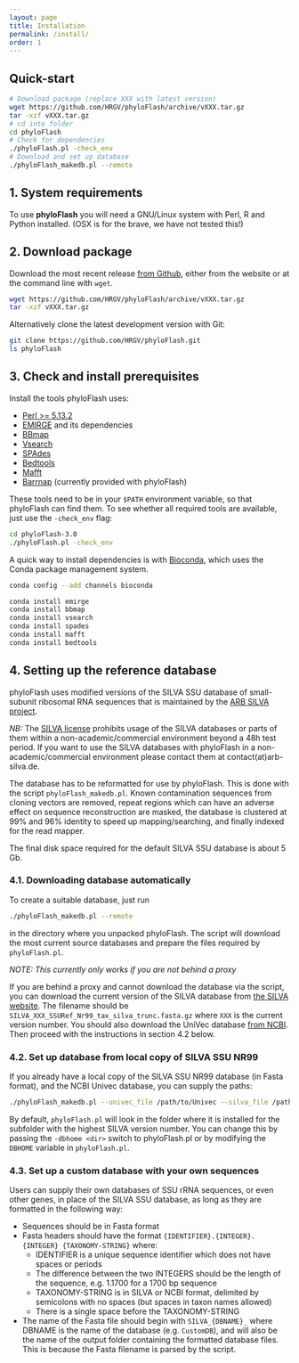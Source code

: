 ```yaml
---
layout: page
title: Installation
permalink: /install/
order: 1
---
```


## Quick-start

```bash
# Download package (replace XXX with latest version)
wget https://github.com/HRGV/phyloFlash/archive/vXXX.tar.gz
tar -xzf vXXX.tar.gz
# cd into folder
cd phyloFlash
# Check for dependencies
./phyloFlash.pl -check_env
# Download and set up database
./phyloFlash_makedb.pl --remote
```

## 1. System requirements

To use **phyloFlash** you will need a GNU/Linux system with Perl, R and
Python installed. (OSX is for the brave, we have not tested this!)

## 2. Download package

Download the most recent release [from Github](https://github.com/HRGV/phyloFlash/releases), either from the website or at the command line with `wget`.

```bash
wget https://github.com/HRGV/phyloFlash/archive/vXXX.tar.gz  
tar -xzf vXXX.tar.gz
```

Alternatively clone the latest development version with Git:

```bash
git clone https://github.com/HRGV/phyloFlash.git
ls phyloFlash
```

## 3. Check and install prerequisites

Install the tools phyloFlash uses:

 - [Perl >= 5.13.2](http://www.perl.org/get.html)
 - [EMIRGE](https://github.com/csmiller/EMIRGE) and its dependencies
 - [BBmap](http://sourceforge.net/projects/bbmap/)
 - [Vsearch](https://github.com/torognes/vsearch)
 - [SPAdes](http://bioinf.spbau.ru/spades)
 - [Bedtools](https://github.com/arq5x/bedtools2)
 - [Mafft](http://mafft.cbrc.jp/alignment/software/)
 - [Barrnap](https://github.com/tseemann/barrnap) (currently provided with phyloFlash)

These tools need to be in your `$PATH` environment variable, so that phyloFlash can find them. To see whether all required tools are available, just use the `-check_env` flag:

```bash
cd phyloFlash-3.0
./phyloFlash.pl -check_env
```

A quick way to install dependencies is with [Bioconda](https://bioconda.github.io/), which uses the Conda package management system.

```bash
conda config --add channels bioconda

conda install emirge
conda install bbmap
conda install vsearch
conda install spades
conda install mafft
conda install bedtools
```

## 4. Setting up the reference database

phyloFlash uses modified versions of the SILVA SSU database of small-subunit ribosomal RNA sequences that is maintained by the [ARB SILVA project](www.arb-silva.de).

*NB:* The [SILVA license](http://www.arb-silva.de/fileadmin/silva_databases/current/LICENSE.txt) prohibits usage of the SILVA databases or parts of them within a non-academic/commercial environment beyond a 48h test period. If you want to use the SILVA databases with phyloFlash in a non-academic/commercial environment please contact them at contact(at)arb-silva.de.

The database has to be reformatted for use by phyloFlash. This is done with the script `phyloFlash_makedb.pl`. Known contamination sequences from cloning vectors are removed, repeat regions which can have an adverse effect on sequence reconstruction are masked, the database is clustered at 99% and 96% identity to speed up mapping/searching, and finally indexed for the read mapper.

The final disk space required for the default SILVA SSU database is about 5 Gb.

### 4.1. Downloading database automatically

To create a suitable database, just run

```bash
./phyloFlash_makedb.pl --remote
```

in the directory where you unpacked phyloFlash. The script will download the most current source databases and prepare the files required by `phyloFlash.pl`.

*NOTE: This currently only works if you are not behind a proxy*

If you are behind a proxy and cannot download the database via the script, you can download the current version of the SILVA database from [the SILVA website](https://www.arb-silva.de/no_cache/download/archive/current/Exports/). The filename should be `SILVA_XXX_SSURef_Nr99_tax_silva_trunc.fasta.gz` where `XXX` is the current version number. You should also download the UniVec database [from NCBI](https://www.ncbi.nlm.nih.gov/tools/vecscreen/univec/). Then proceed with the instructions in section 4.2 below.

### 4.2. Set up database from local copy of SILVA SSU NR99

If you already have a local copy of the SILVA SSU NR99 database (in Fasta format), and the NCBI Univec database, you can supply the paths:

```bash
./phyloFlash_makedb.pl --univec_file /path/to/Univec --silva_file /path/to/SILVA_128_SSURef_Nr99_tax_silva_trunc.fasta.gz
```
By default, `phyloFlash.pl` will look in the folder where it is installed for the subfolder with the highest SILVA version number. You can change this by passing the `-dbhome <dir>` switch to phyloFlash.pl or by modifying the `DBHOME` variable in `phyloFlash.pl`.

### 4.3. Set up a custom database with your own sequences

Users can supply their own databases of SSU rRNA sequences, or even other genes, in place of the SILVA SSU database, as long as they are formatted in the following way:

 - Sequences should be in Fasta format
 - Fasta headers should have the format `{IDENTIFIER}.{INTEGER}.{INTEGER} {TAXONOMY-STRING}` where:
   - IDENTIFIER is a unique sequence identifier which does not have spaces or periods
   - The difference between the two INTEGERS should be the length of the sequence, e.g. 1.1700 for a 1700 bp sequence
   - TAXONOMY-STRING is in SILVA or NCBI format, delimited by semicolons with no spaces (but spaces in taxon names allowed)
   - There is a single space before the TAXONOMY-STRING
 - The name of the Fasta file should begin with `SILVA_{DBNAME}_` where DBNAME is the name of the database (e.g. `CustomDB`), and will also be the name of the output folder containing the formatted database files. This is because the Fasta filename is parsed by the script.
